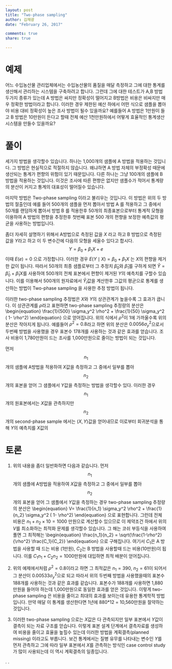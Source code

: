 ```yaml
---
layout: post 
title: "Two-phase sampling"
author: 김재광 
date: "February 26, 2017"

comments: true
share: true

---
```





# 예제  

어느 수입농산물 관리업체에서는 수입농산물의 품질을 매달 측정하고 그에 대한 통계를 생산해서 관리하는 시스템을 구축하려고 합니다. 그런데 그에 대한 테스트가 A,B 방법 두가지 종류가 있는데 A 방법은 싸지만 정확성이 떨어지고 B방법은 비용은 비싸지만 매우 정확한 방법이라고 합니다. 이러한 경우 제한된 예산 하에서 어떤 식으로 샘플을 뽑아야 비용 대비 정확성이 높은 조사 방법이 될수 있을까요?   예를들어 A 방법은 1만원이 들고 B 방법은 10만원이 든다고 할때 전체 예산 1천만원하에서 어떻게 효율적인 통계생산  시스템을 만들수 있을까요? 



# 풀이  

세가지 방법을 생각할수 있습니다. 하나는 1,000개의 샘플에  A 방법을 적용하는 것입니다. 그 방법은 현실적으로 적절하지 않습니다. 왜냐하면 A 방법 자체의 부정확성 때문에 생산되는 통계가 편향의 위험이 있기 때문입니다. 다른 하나는 그냥 100개의 샘플에 B 방법을 적용하는 것입니다. 이것은 조사에 따른 편향은 없지만 샘플수가 적어서 통계량의 분산이 커지고 통계의 대표성이 떨어질수 있습니다. 

마지막 방법은 Two-phase sampling 이라고 불리우는 것입니다. 이 방법은 위의 두 방법의 절출인데 예를 들어 500개의 샘플을 먼저 뽑아서 방법 A 를 적용하고 그 중에서 50개를 랜덤하게 뽑아서 방법 B 를 적용한후 50개의 최종표본으로부터 통계적 모형을 이용하여 A 방법의 편향을 추정한후  첫번째 표본 500 개의 편향을 보정한 예측값의 평균을 사용하는 방법입니다.  

좀더 자세히 설명하기 위해서 A방법으로 측정된 값을 $X$ 라고 하고 B 방법으로 측정된 값을 $Y$라고 하고 이 두 변수간에 다음의 모형을 세울수 있다고 합시다. 
$$ Y = \beta_0 + \beta_1 X + e $$
이때 $E(e)=0$ 으로 가정합니다. 이러한 경우 $E(Y \mid X)= \beta_0 + \beta_1 X$ 는 $X$의 편향을 제거한 값이 됩니다. 따라서 50개의 최종 샘플로부터 그 추정치 $\hat{\beta}_0$와 $\hat{\beta}_1$를 구하게 되면 $\hat{Y} = \hat{\beta}_0 + \hat{\beta}_1 X$를 사용하여  500개의 전체 표본에서 편향이 제거된 $Y$의 예측치를 구할수 있습니다. 이를 이용해서 500개의 원자료에서 $\hat{Y}_i$값을 계산한후 그값의 평균으로 통계를 생산하는 방법이 Two-phase sampling 을 사용한 추정 방법이 됩니다. 

이러한 two-phase sampling 추정법은 $X$와 $Y$의 상관관계가 높을수록 그 효과가 큽니다. 이 상관관계를 $\rho$라고 표현하면 two-phase sampling 추정량의  분산은 
\begin{equation}
 \frac{1}{500} \sigma_y^2 \rho^2 + \frac{1}{50} \sigma_y^2 ( 1- \rho^2) 
 \end{equation}
으로 얻어집니다. 위의 식에서 $\rho^2$이 1에 가까울수록  위의  분산은 작아지게 됩니다. 예를들어 $\rho^2=0.8$라고 하면 위의 분산은 $0.0056  \sigma_y^2$으로서  두번째 방법을 사용했을 경우 표본수 178개를 사용하는 것과 같은 효과를 얻습니다. 조사 비용이 1,780만원이 드는 조사를 1,000만원으로 줄이는 방법이 되는 것입니다. 




먼저 $$n_1$$ 개의 샘플에 A방법을 적용하여 $X$값을 측정하고 그 중에서 일부를 뽑아 $$n_2$$ 개의 표본을 얻어 그 샘플에서 $Y$값을 측정하는 방법을 생각할수 있다. 이러한 경우 $$n_1$$개의 원표본에서는 $X$값을 관측하지만 $$n_2$$개의 second-phase sample 에서는 $(X,Y)$값을 얻어내므로 이로부터 회귀분석을 통해 $Y$의 예측치를 $X$값의 





# 토론 

1. 위의 내용을 좀더 일반화하면 다음과 같습니다. 
먼저 $$n_1$$ 개의 샘플에 A방법을 적용하여 $X$값을 측정하고 그 중에서 일부를 뽑아 $$n_2$$ 개의 표본을 얻어 그 샘플에서 $Y$값을 측정하는  경우 two-phase sampling 추정량의 분산은 
\begin{equation}
V= \frac{1}{n_1} \sigma_y^2 \rho^2 + \frac{1}{n_2} \sigma_y^2 ( 1- \rho^2) 
 \end{equation}
으로 표현합니다. 그런데 전체 비용은 $n_1 + n_2 \times 10=1000$ 만원으로 계산할수 있으므로 이 제약조건 하에서 위의 $V$를 최소화하는 최적화 문제를 생각할수 있습니다. 그 해는 코쉬 부등식을 사용하여 풀면 그 최적해는 
\begin{equation}
\frac{n_1}{n_2} = \sqrt{\frac{1-\rho^2}{\rho^2} \frac{C_1}{C_2}}
\end{equation}
으로 구해집니다. 여기서 $C_1$은 A 방법을 사용할 때 드는 비용 (1만원), $C_2$는 B 방법을 사용할때 드는 비용(10만원)이 됩니다. 이를 $C_1 n_1 + C_2 n_2=1000$만원에 대입하면 최적 배분이 얻어집니다. 

2. 위의 예제에서처럼 $\rho^2=0.8$이라고 하면 그 최적값은 $n_1=390$, $n_2=61$이 되어서 그 분산이 $0.00533\sigma_y^2$으로 되고 따라서 위의 두번째 방법을 사용했을때의 표본수 188개를 사용하는 것과 같은 효과를 같습니다. 표본수가 188개를 사용하면 1,880만원을 들어야 하는데 1,000만원으로 동일한 효과를 얻은 것입니다. 이렇게 two-phase sampling 은 비용을 줄이고 최대의 효과를 보이는데 유용한 통계학적 방법입니다. 만약 매달 이 통계를 생산한다면 1년에 880*12 = 10,560만원을 절약하는 것입니다. 

3. 이러한 two-phase sampling 으로는 $X$값은 다 관측되지만 일부 표본에서 $Y$값이 결측이 되는 자료 구조를 얻습니다. 이렇게 표본 설계 단계에서 결측자료를 생성하여 비용을 줄이고 효율을 높힐수 있는데 이러한 방법을 계획결측(planned missing) 이라고도 부릅니다. 보건 통계에서는 질병 유무를 나타내는 변수인 $Y$를 먼저 관측하고 그에 따라 일부 표본에서 $X$를 관측하는 방식인 case control study 가 많이 사용되는데 이 역시 계획결측의 일종입니다. 




.
.










